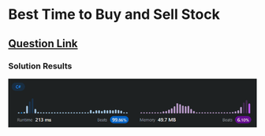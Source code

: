 # Best Time to Buy and Sell Stock

## [Question Link](https://leetcode.com/problems/best-time-to-buy-and-sell-stock/)

### Solution Results
![results](results.png)
